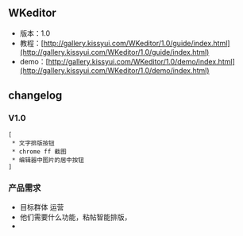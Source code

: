 ## WKeditor

* 版本：1.0
* 教程：[http://gallery.kissyui.com/WKeditor/1.0/guide/index.html](http://gallery.kissyui.com/WKeditor/1.0/guide/index.html)
* demo：[http://gallery.kissyui.com/WKeditor/1.0/demo/index.html](http://gallery.kissyui.com/WKeditor/1.0/demo/index.html)

## changelog

### V1.0

    [
     * 文字排版按钮
     * chrome ff 截图
     * 编辑器中图片的居中按钮
    ]
### 产品需求
* 目标群体 运营
* 他们需要什么功能，粘帖智能排版，
* 